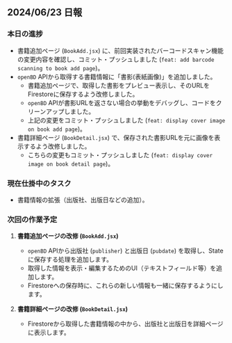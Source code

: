 ## 2024/06/23 日報

### 本日の進捗

- 書籍追加ページ (`BookAdd.jsx`) に、前回実装されたバーコードスキャン機能の変更内容を確認し、コミット・プッシュしました (`feat: add barcode scanning to book add page`)。
- `openBD` APIから取得する書籍情報に「書影(表紙画像)」を追加しました。
  - 書籍追加ページで、取得した書影をプレビュー表示し、そのURLをFirestoreに保存するよう改修しました。
  - `openBD` APIが書影URLを返さない場合の挙動をデバッグし、コードをクリーンアップしました。
  - 上記の変更をコミット・プッシュしました (`feat: display cover image on book add page`)。
- 書籍詳細ページ (`BookDetail.jsx`) で、保存された書影URLを元に画像を表示するよう改修しました。
  - こちらの変更もコミット・プッシュしました (`feat: display cover image on book detail page`)。

### 現在仕掛中のタスク

- 書籍情報の拡張（出版社、出版日などの追加）。

### 次回の作業予定

1. **書籍追加ページの改修 (`BookAdd.jsx`)**
   - `openBD` APIから出版社 (`publisher`) と出版日 (`pubdate`) を取得し、Stateに保存する処理を追加します。
   - 取得した情報を表示・編集するためのUI（テキストフィールド等）を追加します。
   - Firestoreへの保存時に、これらの新しい情報も一緒に保存するようにします。

2. **書籍詳細ページの改修 (`BookDetail.jsx`)**
   - Firestoreから取得した書籍情報の中から、出版社と出版日を詳細ページに表示します。 